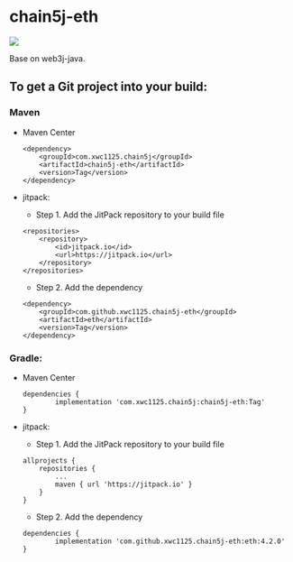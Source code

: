 # chain5j-eth

[![](https://jitpack.io/v/xwc1125/chain5j-eth.svg)](https://jitpack.io/#xwc1125/chain5j-eth)

Base on web3j-java.

## To get a Git project into your build:

### Maven 

* Maven Center
    ```
    <dependency>
        <groupId>com.xwc1125.chain5j</groupId>
        <artifactId>chain5j-eth</artifactId>
        <version>Tag</version>
    </dependency>
    ```

* jitpack:

    - Step 1. Add the JitPack repository to your build file

    ```
    <repositories>
		<repository>
		    <id>jitpack.io</id>
		    <url>https://jitpack.io</url>
		</repository>
	</repositories>
	```

    - Step 2. Add the dependency

    ```
	<dependency>
	    <groupId>com.github.xwc1125.chain5j-eth</groupId>
	    <artifactId>eth</artifactId>
	    <version>Tag</version>
	</dependency>
	```
	
### Gradle:

* Maven Center
    ```
    dependencies {
	        implementation 'com.xwc1125.chain5j:chain5j-eth:Tag'
	}
    ```

* jitpack:
    - Step 1. Add the JitPack repository to your build file

    ```
    allprojects {
		repositories {
			...
			maven { url 'https://jitpack.io' }
		}
	}
    ```
    
    - Step 2. Add the dependency
    
    ```
	dependencies {
	        implementation 'com.github.xwc1125.chain5j-eth:eth:4.2.0'
	}
    ```
    
    